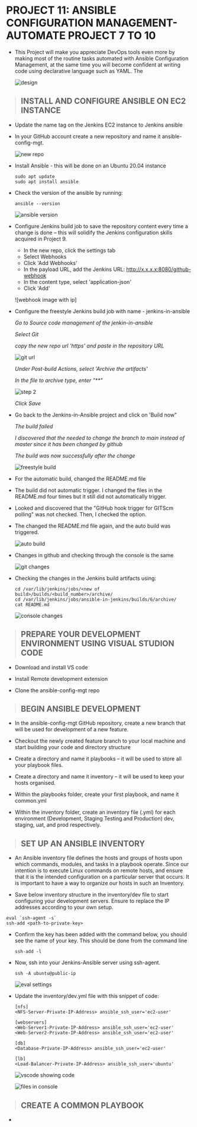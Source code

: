 # PROJECT 11: ANSIBLE CONFIGURATION MANAGEMENT- AUTOMATE PROJECT 7 TO 10

- This Project will make you appreciate DevOps tools even more by making most of the routine tasks automated with Ansible Configuration Management, at the same time you will become confident at writing code using declarative language such as YAML. The

  ![design](images/project-11/archi.png)

> ## INSTALL AND CONFIGURE ANSIBLE ON EC2 INSTANCE

- Update the name tag on the Jenkins EC2 instance to Jenkins ansible

- In your GitHub account create a new repository and name it ansible-config-mgt.

  ![new repo](images/project-11/new-repo.png)

- Install Ansible - this will be done on an Ubuntu 20.04 instance

  ```
  sudo apt update
  sudo apt install ansible
  ```

- Check the version of the ansible by running:

  `ansible --version`

  ![ansible version](images/project-11/ansible-version.png)

- Configure Jenkins build job to save the repository content every time a change is done – this will solidify the Jenkins configuration skills acquired in Project 9.

  - In the new repo, click the settings tab
  - Select Webhooks
  - Click 'Add Webhooks'
  - In the payload URL, add the Jenkins URL: http://x.x.x.x:8080/github-webhook
  - In the content type, select 'application-json'
  - Click 'Add'

  ![webhook image with ip]

- Configure the freestyle Jenkins build job with name - jenkins-in-ansible

  _Go to Source code management of the jenkin-in-ansible_

  _Select Git_

  _copy the new repo url 'https' and paste in the repository URL_

  ![git url](images/project-11/step1.png)

  _Under Post-build Actions, select 'Archive the artifacts'_

  _In the file to archive type, enter "\*\*"_

  ![step 2](images/project-11/step2.png)

  _Click Save_

- Go back to the Jenkins-in-Ansible project and click on 'Build now"

  _The build failed_

  _I discovered that the needed to change the branch to *main* instead of *master* since it has been changed by github_

  _The build was now successfully after the change_

  ![freestyle build](images/project-11/freestyle-build.png)

- For the automatic build, changed the README.md file

- The build did not automatic trigger. I changed the files in the README.md four times but it still did not automatically trigger.

- Looked and discovered that the "GitHub hook trigger for GITScm polling" was not checked. Then, I checked the option.

- The changed the README.md file again, and the auto build was triggered.

  ![auto build](images/project-11/auto-build.png)

- Changes in github and checking through the console is the same

  ![git changes](images/project-11/changes-in-github.png)

- Checking the changes in the Jenkins build artifacts using:

  ```
  cd /var/lib/jenkins/jobs/<new of build>/builds/<build_number>/archive/
  cd /var/lib/jenkins/jobs/ansible-in-jenkins/builds/6/archive/
  cat README.md
  ```

  ![console changes](images/project-11/same-changes-in-console.png)

> ## PREPARE YOUR DEVELOPMENT ENVIRONMENT USING VISUAL STUDION CODE

- Download and install VS code

- Install Remote development extension

- Clone the ansible-config-mgt repo

> ## BEGIN ANSIBLE DEVELOPMENT

- In the ansible-config-mgt GitHub repository, create a new branch that will be used for development of a new feature.

- Checkout the newly created feature branch to your local machine and start building your code and directory structure

- Create a directory and name it playbooks – it will be used to store all your playbook files.

- Create a directory and name it inventory – it will be used to keep your hosts organised.

- Within the playbooks folder, create your first playbook, and name it common.yml

- Within the inventory folder, create an inventory file (.yml) for each environment (Development, Staging Testing and Production) dev, staging, uat, and prod respectively.

> ## SET UP AN ANSIBLE INVENTORY

- An Ansible inventory file defines the hosts and groups of hosts upon which commands, modules, and tasks in a playbook operate. Since our intention is to execute Linux commands on remote hosts, and ensure that it is the intended configuration on a particular server that occurs. It is important to have a way to organize our hosts in such an Inventory.

- Save below inventory structure in the inventory/dev file to start configuring your development servers. Ensure to replace the IP addresses according to your own setup.

```
eval `ssh-agent -s`
ssh-add <path-to-private-key>
```

- Confirm the key has been added with the command below, you should see the name of your key. This should be done from the command line

  `ssh-add -l`

- Now, ssh into your Jenkins-Ansible server using ssh-agent.

  `ssh -A ubuntu@public-ip`

  ![eval settings](images/project-11/eval.png)

- Update the inventory/dev.yml file with this snippet of code:

  ```
  [nfs]
  <NFS-Server-Private-IP-Address> ansible_ssh_user='ec2-user'

  [webservers]
  <Web-Server1-Private-IP-Address> ansible_ssh_user='ec2-user'
  <Web-Server2-Private-IP-Address> ansible_ssh_user='ec2-user'

  [db]
  <Database-Private-IP-Address> ansible_ssh_user='ec2-user'

  [lb]
  <Load-Balancer-Private-IP-Address> ansible_ssh_user='ubuntu'
  ```

  ![vscode showing code](images/project-11/files-from-github.png)

  ![files in console](images/project-11/files-in-console.png)

> ## CREATE A COMMON PLAYBOOK

-
